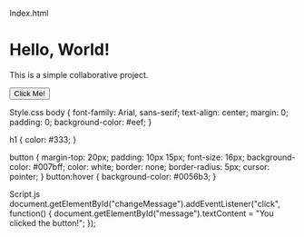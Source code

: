 Index.html
<!DOCTYPE html>
<html lang="en">
<head>
    <meta charset="UTF-8">
    <meta name="viewport" content="width=device-width, initial-scale=1.0">
    <title>Simple Collaboration</title>
    <link rel="stylesheet" href="style.css">
</head>
<body>
    <h1>Hello, World!</h1>
    <p id="message">This is a simple collaborative project.</p>
    <button id="changeMessage">Click Me!</button>
    <script src="script.js"></script>
</body>
</html>


Style.css
body {
    font-family: Arial, sans-serif;
    text-align: center;
    margin: 0;
    padding: 0;
    background-color: #eef;
}

h1 {
    color: #333;
}

button {
    margin-top: 20px;
    padding: 10px 15px;
    font-size: 16px;
    background-color: #007bff;
    color: white;
    border: none;
    border-radius: 5px;
    cursor: pointer;
}
button:hover {
    background-color: #0056b3;
}


Script.js
document.getElementById("changeMessage").addEventListener("click", function() {
    document.getElementById("message").textContent = "You clicked the button!";
});
